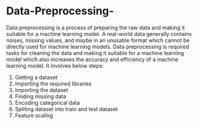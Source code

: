 # Data-Preprocessing-
Data preprocessing is a process of preparing the raw data and making it suitable for a machine learning model. A real-world data generally contains noises, missing values, and maybe in an unusable format which cannot be directly used for machine learning models. Data preprocessing is required tasks for cleaning the data and making it suitable for a machine learning model which also increases the accuracy and efficiency of a machine learning model.
It involves below steps:
1. Getting a dataset
2. Importing the required libraries
3. Importing the dataset
4. Finding missing data
5. Encoding categorical data
6. Spliting dataset into train and test dataset
7. Feature scaling
